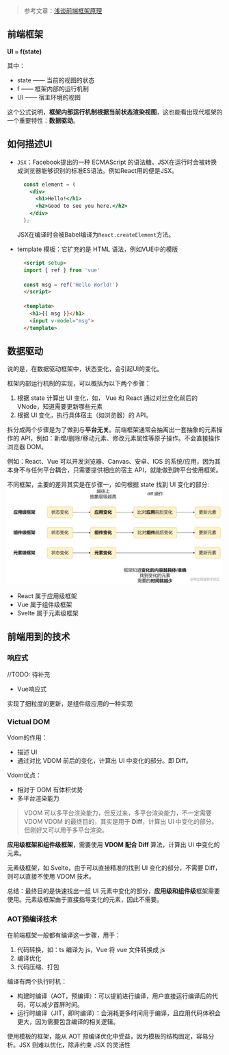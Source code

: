 >参考文章：[浅谈前端框架原理](https://juejin.cn/post/7194473892268736549)

## 前端框架
**UI = f(state)**

其中：
* state —— 当前的视图的状态
* f —— 框架内部的运行机制
* UI —— 宿主环境的视图

这个公式说明，**框架内部运行机制根据当前状态渲染视图**，这也能看出现代框架的一个重要特性：**数据驱动**。

## 如何描述UI

* `JSX`：Facebook提出的一种 ECMAScript 的语法糖。JSX在运行时会被转换成浏览器能够识别的标准ES语法。例如React用的便是JSX。
  ```jsx
    const element = (
      <div>
        <h1>Hello!</h1>
        <h2>Good to see you here.</h2>
      </div>
    );
  ```
  JSX在编译时会被Babel编译为`React.createElement`方法。

* template 模板：它扩充的是 HTML 语法，例如VUE中的模版
  ```html
    <script setup>
    import { ref } from 'vue'

    const msg = ref('Hello World!')
    </script>

    <template>
      <h1>{{ msg }}</h1>
      <input v-model="msg">
    </template>
  ```

## 数据驱动
说的是，在数据驱动框架中，状态变化，会引起UI的变化。

框架内部运行机制的实现，可以概括为以下两个步骤：
1. 根据 state 计算出 UI 变化，如， Vue 和 React 通过对比变化前后的 VNode，知道需要更新哪些元素
2. 根据 UI 变化，执行具体宿主（如浏览器）的 API。

拆分成两个步骤是为了做到与**平台无关**。前端框架通常会抽离出一套抽象的元素操作的 API，例如：新增/删除/移动元素、修改元素属性等原子操作。不会直接操作浏览器 DOM。

例如：React、Vue 可以开发浏览器、Canvas、安卓、IOS 的系统/应用，因为其本身不与任何平台耦合，只需要提供相应的宿主 API，就能做到跨平台使用框架。

不同框架，主要的差异其实是在步骤一，如何根据 state 找到 UI 变化的部分:
<img src='./picture/pic1.png'/>
* React 属于应用级框架
* Vue 属于组件级框架
* Svelte 属于元素级框架

## 前端用到的技术
### 响应式 
//TODO: 待补充
* Vue响应式

实现了细粒度的更新，是组件级应用的一种实现

### Victual DOM
Vdom的作用：
* 描述 UI
* 通过对比 VDOM 前后的变化，计算出 UI 中变化的部分。即 Diff。

Vdom优点：
* 相对于 DOM 有体积优势
* 多平台渲染能力
> VDOM 可以多平台渲染能力，但反过来，多平台渲染能力，不一定需要 VDOM
> VDOM 的最终目的，其实是用于 **Diff**，计算出 UI 中变化的部分。但刚好又可以用于多平台渲染。

**应用级框架和组件级框架**，需要使用 **VDOM 配合 Diff** 算法，计算出 UI 中变化的元素。

元素级框架，如 Svelte，由于可以直接精准的找到 UI 变化的部分，不需要 Diff，则可以直接不使用 VDOM 技术。

总结：最终目的是快速找出一组 UI 元素中变化的部分，**应用级和组件级**框架需要使用。元素级框架由于直接指导变化的元素，因此不需要。

### AOT预编译技术
在前端框架一般都有编译这一步骤，用于：
1. 代码转换，如：ts 编译为 js，Vue 将 vue 文件转换成 js
2. 编译优化
3. 代码压缩、打包

编译有两个执行时机：
* 构建时编译（AOT，预编译）：可以提前进行编译，用户直接运行编译后的代码，可以减少首屏时间。
* 运行时编译（JIT，即时编译）：会消耗更多时间用于编译，且应用代码体积会更大，因为需要包含编译的相关逻辑。

使用模板的框架，能从 AOT 预编译优化中受益，因为模板的结构固定，容易分析。JSX 则难以优化，除非约束 JSX 的灵活性
